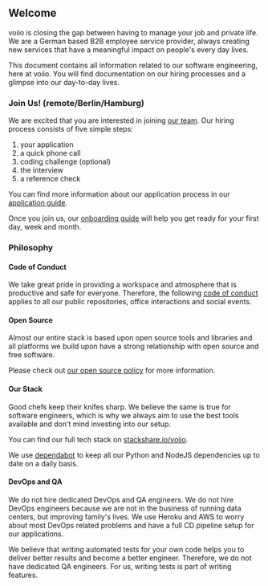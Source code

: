 ## Welcome

voiio is closing the gap between having to manage your job and private life.
We are a German based B2B employee service provider, always creating new
services that have a meaningful impact on people's every day lives.

This document contains all information related to our software engineering,
here at voiio. You will find documentation on our hiring processes and
a glimpse into our day-to-day lives.

### Join Us! (remote/Berlin/Hamburg)

We are excited that you are interested in joining [our team](https://github.com/orgs/voiio/people).
Our hiring process consists of five simple steps:

1.  your application
2.  a quick phone call
3.  coding challenge (optional)
4.  the interview
5.  a reference check

You can find more information about our application process in our
[application guide](apply.md).

Once you join us, our [onboarding guide](onboarding.md) will help you get ready for your first day, week and month.

### Philosophy

<!--//

#### CTO's mission statement

```
I wanna be the very best
Like no one ever was
To merge them is my real test
To deploy them is my cause
I will travel across the land
Searching far and wide
Teach contributors to understand
The power that's inside
Pull-Requests! Gotta merge 'em all! (It's you and me)
I know it's my destiny
Pull-Requests! Oh you're my best friend
In a world we must defend
Pull-Requests! Gotta merge 'em all! (A heart so true)
Our courage will pull us through
You teach me and I'll teach you
Pull-Requests! Gotta merge 'em all (gotta merge'em all!)
Yeah!
Every challenge along the way
With courage I will face
I will battle every day
To claim my rightful place
Come with me
The time is right
There's no better team
Arm in arm we'll win the fight
It's always been our dream!
Pull-Requests! Gotta merge 'em all! (It's you and me)
I know it's my destiny
Pull-Requests! Oh you're my best friend
In a world we must defend
Pull-Requests! Gotta merge 'em all! (A heart so true)
Our courage will pull us through
You teach me and I'll teach you
Pull-Requests! Gotta merge'em all (gotta merge 'em all!)
Gotta merge'em all!
Gotta merge'em all!
Gotta merge'em all!
Yeah!
Pull-Requests! Gotta merge 'em all! (It's you and me)
I know it's my destiny
Pull-Requests! Oh you're my best friend
In a world we must defend
Pull-Requests! Gotta merge 'em all! (A heart so true)
Our courage will pull us through
You teach me and I'll teach you
Pull-Requests! Gotta merge'em all (gotta merge 'em all, Pull-Requests!)
```

//-->

#### Code of Conduct

We take great pride in providing a workspace and atmosphere that is productive and safe
for everyone. Therefore, the following [code of conduct](code_of_conduct.md) applies to
all our public repositories, office interactions and social events.

#### Open Source

Almost our entire stack is based upon open source tools and libraries and all platforms
we build upon have a strong relationship with open source and free software.

Please check out [our open source policy](open_source.md) for more information.

#### Our Stack

Good chefs keep their knifes sharp. We believe the same is true for software engineers,
which is why we always aim to use the best tools available and don't mind investing into
our setup.

You can find our full tech stack on [stackshare.io/voiio](https://stackshare.io/voiio).

We use [dependabot](https://dependabot.com/) to keep all our Python and NodeJS
dependencies up to date on a daily basis.

#### DevOps and QA

We do not hire dedicated DevOps and QA engineers. We do not hire DevOps engineers
because we are not in the business of running data centers, but improving family's lives.
We use Heroku and AWS to worry about most DevOps related problems and have a full CD
pipeline setup for our applications.

We believe that writing automated tests for your own code helps you to deliver better
results and become a better engineer. Therefore, we do not have dedicated QA engineers.
For us, writing tests is part of writing features.

